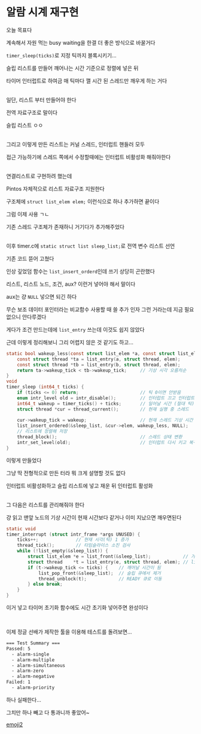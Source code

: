 # 알람 시계 재구현

오늘 목표다

계속해서 자원 먹는 busy waiting을 한결 더 좋은 방식으로 바꿀거다

`timer_sleep(ticks)`로 지정 틱까지 블록시키기...

슬립 리스트를 만들어 꺠어나는 시간 기준으로 정렬에 넣은 뒤

타이머 인터럽트로 하여금 매 틱마다 깰 시간 된 스레드만 깨우게 하는 거다
<br><br>

일단, 리스트 부터 만들어야 한다

전역 자료구조로 말이다

슬립 리스트 ㅇㅇ
<br><br>

그리고 이렇게 만든 리스트는 커널 스레드, 인터럽트 핸들러 모두

접근 가능하기에 스레드 쪽에서 수정할때에는 인터럽트 비활성화 해줘야한다
<br><br>

연결리스트로 구현하려 했는데

Pintos 자체적으로 리스트 자료구조 지원한다

구조체에 `struct list_elem elem;` 이런식으로 하나 추가하면 끝이다

그럼 이제 사용 ㄱㄴ

기존 스레드 구조체가 존재하니 거기다가 추가해주었다
<br><br>

이후 timer.c에 `static struct list sleep_list;`로 전역 변수 리스트 선언

기존 코드 뜯어 고쳤다

인상 깊었덤 함수는 `list_insert_orderd`인데 쓰기 상당히 곤란했다

리스트, 리스트 노드, 조건, aux? 이런거 넣어야 해서 말이다

aux는 걍 `NULL` 넣으면 되긴 하다

무슨 보조 데이터 포인터라는 비교함수 사용할 때 쓸 추가 인자 그런 거라는데 지금 필요없으니 안다루겠다

게다가 조건 만드는데에 `list_entry` 쓰는데 이것도 쉽지 않았다

근데 이렇게 정리해보니 그리 어렵지 않은 것 같기도 하고...

```c
static bool wakeup_less(const struct list_elem *a, const struct list_elem *b, void *aux) {
    const struct thread *ta = list_entry(a, struct thread, elem);
    const struct thread *tb = list_entry(b, struct thread, elem);
    return ta->wakeup_tick < tb->wakeup_tick;     // 기상 시각 오름차순
}
void
timer_sleep (int64_t ticks) {
	if (ticks <= 0) return;                       // 틱 0이면 안받음
	enum intr_level old = intr_disable();         // 인터럽트 끄고 인터럽트 상태 old에 저장
	int64_t wakeup = timer_ticks() + ticks;       // 일어날 시간 (절대 틱)
	struct thread *cur = thread_current();        // 현재 실행 중 스레드
	
	cur->wakeup_tick = wakeup;                    // 현재 스레드 기상 시간
	list_insert_ordered(&sleep_list, &cur->elem, wakeup_less, NULL);
    // 리스트에 정렬해 저장
	thread_block();                               // 스레드 상태 변환
	intr_set_level(old);                          // 인터럽트 다시 키고 복구
}
```
이렇게 만들었다

그냥 딱 전형적으로 만든 터라 뭐 크게 설명할 것도 없다

인터럽트 비활성화하고 슬립 리스트에 넣고 재운 뒤 인터럽트 활성화
<br><br>

그 다음은 리스트를 관리해줘야 한다

걍 읽고 맨앞 노드의 기상 시간이 현재 시간보다 같거나 이미 지났으면 깨우면된다

```c
static void
timer_interrupt (struct intr_frame *args UNUSED) {
	ticks++;			  // 현재 시각(틱) 1 증가
	thread_tick();        // 타임슬라이스 소진 검사
	while (!list_empty(&sleep_list)) {
		struct list_elem *e = list_front(&sleep_list);            // 가장 앞 노드
		struct thread    *t = list_entry(e, struct thread, elem); // list_elem → thread
		if (t->wakeup_tick <= ticks) {    // 깨어날 시간이 됨
			list_pop_front(&sleep_list);  // 슬립 큐에서 제거
			thread_unblock(t);			  // READY 큐로 이동
		} else break;
	}
}
```
이거 넣고 타이머 초기화 함수에도 시간 초기화 넣어주면 완성이다

<br>

이제 정글 선배가 제작한 툴을 이용해 테스트를 돌려보면...

```bash
=== Test Summary ===
Passed: 5
  - alarm-single
  - alarm-multiple
  - alarm-simultaneous
  - alarm-zero
  - alarm-negative
Failed: 1
  - alarm-priority
```

하나 실패한다...

그치만 하나 빼고 다 통과니까 좋았어~

[emoji2](emoji:good)